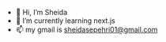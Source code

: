 - 👋 Hi, I’m Sheida 
- 🌱 I’m currently learning next.js
- 📫 my gmail is sheidasepehri01@gmail.com

<!---
SheidaSepehri01/SheidaSepehri01 is a ✨ special ✨ repository because its `README.md` (this file) appears on your GitHub profile.
You can click the Preview link to take a look at your changes.
--->

